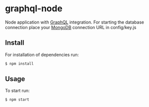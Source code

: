 # graphql-node

Node application with [GraphQL](https://graphql.org/) integration.
For starting the database connection place your [MongoDB](https://www.mongodb.com/) connection URL in config/key.js

## Install

For installation of dependencies run:

```sh
$ npm install
```

## Usage

To start run:

```sh
$ npm start
```


